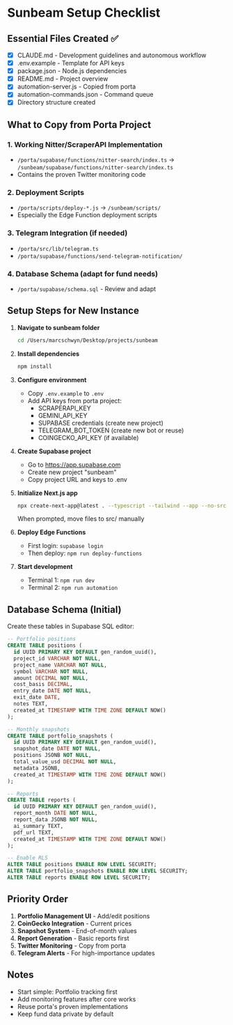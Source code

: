 # Sunbeam Setup Checklist

## Essential Files Created ✅
- [x] CLAUDE.md - Development guidelines and autonomous workflow
- [x] .env.example - Template for API keys
- [x] package.json - Node.js dependencies
- [x] README.md - Project overview
- [x] automation-server.js - Copied from porta
- [x] automation-commands.json - Command queue
- [x] Directory structure created

## What to Copy from Porta Project

### 1. Working Nitter/ScraperAPI Implementation
- `/porta/supabase/functions/nitter-search/index.ts` → `/sunbeam/supabase/functions/nitter-search/index.ts`
- Contains the proven Twitter monitoring code

### 2. Deployment Scripts
- `/porta/scripts/deploy-*.js` → `/sunbeam/scripts/`
- Especially the Edge Function deployment scripts

### 3. Telegram Integration (if needed)
- `/porta/src/lib/telegram.ts`
- `/porta/supabase/functions/send-telegram-notification/`

### 4. Database Schema (adapt for fund needs)
- `/porta/supabase/schema.sql` - Review and adapt

## Setup Steps for New Instance

1. **Navigate to sunbeam folder**
   ```bash
   cd /Users/marcschwyn/Desktop/projects/sunbeam
   ```

2. **Install dependencies**
   ```bash
   npm install
   ```

3. **Configure environment**
   - Copy `.env.example` to `.env`
   - Add API keys from porta project:
     - SCRAPERAPI_KEY
     - GEMINI_API_KEY
     - SUPABASE credentials (create new project)
     - TELEGRAM_BOT_TOKEN (create new bot or reuse)
     - COINGECKO_API_KEY (if available)

4. **Create Supabase project**
   - Go to https://app.supabase.com
   - Create new project "sunbeam"
   - Copy project URL and keys to .env

5. **Initialize Next.js app**
   ```bash
   npx create-next-app@latest . --typescript --tailwind --app --no-src-dir
   ```
   When prompted, move files to src/ manually

6. **Deploy Edge Functions**
   - First login: `supabase login`
   - Then deploy: `npm run deploy-functions`

7. **Start development**
   - Terminal 1: `npm run dev`
   - Terminal 2: `npm run automation`

## Database Schema (Initial)

Create these tables in Supabase SQL editor:

```sql
-- Portfolio positions
CREATE TABLE positions (
  id UUID PRIMARY KEY DEFAULT gen_random_uuid(),
  project_id VARCHAR NOT NULL,
  project_name VARCHAR NOT NULL,
  symbol VARCHAR NOT NULL,
  amount DECIMAL NOT NULL,
  cost_basis DECIMAL,
  entry_date DATE NOT NULL,
  exit_date DATE,
  notes TEXT,
  created_at TIMESTAMP WITH TIME ZONE DEFAULT NOW()
);

-- Monthly snapshots
CREATE TABLE portfolio_snapshots (
  id UUID PRIMARY KEY DEFAULT gen_random_uuid(),
  snapshot_date DATE NOT NULL,
  positions JSONB NOT NULL,
  total_value_usd DECIMAL NOT NULL,
  metadata JSONB,
  created_at TIMESTAMP WITH TIME ZONE DEFAULT NOW()
);

-- Reports
CREATE TABLE reports (
  id UUID PRIMARY KEY DEFAULT gen_random_uuid(),
  report_month DATE NOT NULL,
  report_data JSONB NOT NULL,
  ai_summary TEXT,
  pdf_url TEXT,
  created_at TIMESTAMP WITH TIME ZONE DEFAULT NOW()
);

-- Enable RLS
ALTER TABLE positions ENABLE ROW LEVEL SECURITY;
ALTER TABLE portfolio_snapshots ENABLE ROW LEVEL SECURITY;
ALTER TABLE reports ENABLE ROW LEVEL SECURITY;
```

## Priority Order

1. **Portfolio Management UI** - Add/edit positions
2. **CoinGecko Integration** - Current prices
3. **Snapshot System** - End-of-month values
4. **Report Generation** - Basic reports first
5. **Twitter Monitoring** - Copy from porta
6. **Telegram Alerts** - For high-importance updates

## Notes

- Start simple: Portfolio tracking first
- Add monitoring features after core works
- Reuse porta's proven implementations
- Keep fund data private by default
